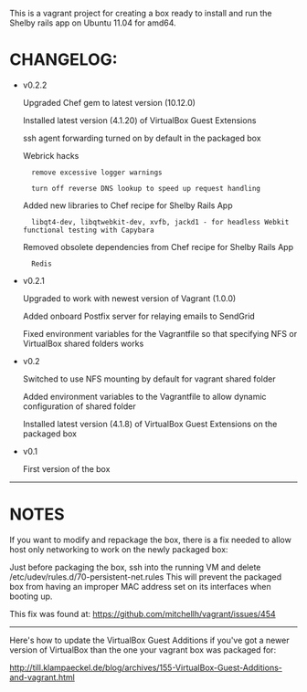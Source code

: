 This is a vagrant project for creating a box ready to install and run the Shelby rails app on Ubuntu 11.04 for amd64.

# CHANGELOG:

* v0.2.2

	Upgraded Chef gem to latest version (10.12.0)

	Installed latest version (4.1.20) of VirtualBox Guest Extensions

	ssh agent forwarding turned on by default in the packaged box

	Webrick hacks

		remove excessive logger warnings

		turn off reverse DNS lookup to speed up request handling

	Added new libraries to Chef recipe for Shelby Rails App

		libqt4-dev, libqtwebkit-dev, xvfb, jackd1 - for headless Webkit functional testing with Capybara

	Removed obsolete dependencies from Chef recipe for Shelby Rails App

		Redis

* v0.2.1

    Upgraded to work with newest version of Vagrant (1.0.0)

    Added onboard Postfix server for relaying emails to SendGrid

    Fixed environment variables for the Vagrantfile so that specifying NFS or VirtualBox shared folders works

* v0.2

    Switched to use NFS mounting by default for vagrant shared folder

    Added environment variables to the Vagrantfile to allow dynamic configuration of shared folder

    Installed latest version (4.1.8) of VirtualBox Guest Extensions on the packaged box

* v0.1

	First version of the box

---

# NOTES

If you want to modify and repackage the box, there is a fix needed to allow host only networking to work on the newly packaged box:

Just before packaging the box, ssh into the running VM and delete /etc/udev/rules.d/70-persistent-net.rules  This will prevent the packaged box from having an improper MAC address set on its interfaces when booting up.

This fix was found at: https://github.com/mitchellh/vagrant/issues/454

---

Here's how to update the VirtualBox Guest Additions if you've got a newer version of VirtualBox than the one your vagrant box was packaged for:

http://till.klampaeckel.de/blog/archives/155-VirtualBox-Guest-Additions-and-vagrant.html